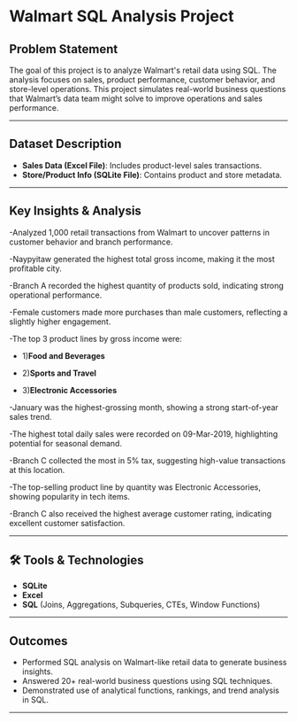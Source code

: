 #  Walmart SQL Analysis Project

##  Problem Statement

The goal of this project is to analyze Walmart's retail data using SQL. The analysis focuses on sales, product performance, customer behavior, and store-level operations. This project simulates real-world business questions that Walmart’s data team might solve to improve operations and sales performance.

---

## Dataset Description

- **Sales Data (Excel File)**: Includes product-level sales transactions.
- **Store/Product Info (SQLite File)**: Contains product and store metadata.

---

## Key Insights & Analysis
-Analyzed 1,000 retail transactions from Walmart to uncover patterns in customer behavior and branch performance.

-Naypyitaw generated the highest total gross income, making it the most profitable city.

-Branch A recorded the highest quantity of products sold, indicating strong operational performance.

-Female customers made more purchases than male customers, reflecting a slightly higher engagement.

-The top 3 product lines by gross income were:

- 1)**Food and Beverages**

- 2)**Sports and Travel**

- 3)**Electronic Accessories**

-January was the highest-grossing month, showing a strong start-of-year sales trend.

-The highest total daily sales were recorded on 09-Mar-2019, highlighting potential for seasonal demand.

-Branch C collected the most in 5% tax, suggesting high-value transactions at this location.

-The top-selling product line by quantity was Electronic Accessories, showing popularity in tech items.

-Branch C also received the highest average customer rating, indicating excellent customer satisfaction.


---

## 🛠 Tools & Technologies

- **SQLite**
- **Excel**
- **SQL** (Joins, Aggregations, Subqueries, CTEs, Window Functions)

---

##  Outcomes

- Performed SQL analysis on Walmart-like retail data to generate business insights.
- Answered 20+ real-world business questions using SQL techniques.
- Demonstrated use of analytical functions, rankings, and trend analysis in SQL.

---


